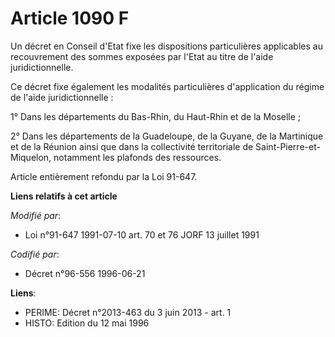 # Article 1090 F

Un décret en Conseil d'Etat fixe les dispositions particulières applicables au recouvrement des sommes exposées par l'Etat au
titre de l'aide juridictionnelle.

Ce décret fixe également les modalités particulières d'application du régime de l'aide juridictionnelle :

1° Dans les départements du Bas-Rhin, du Haut-Rhin et de la Moselle ;

2° Dans les départements de la Guadeloupe, de la Guyane, de la Martinique et de la Réunion ainsi que dans la collectivité
territoriale de Saint-Pierre-et-Miquelon, notamment les plafonds des ressources.

Article entièrement refondu par la Loi 91-647.

**Liens relatifs à cet article**

_Modifié par_:

  - Loi n°91-647 1991-07-10 art. 70 et 76 JORF 13 juillet 1991

_Codifié par_:

  - Décret n°96-556 1996-06-21

**Liens**:

  - PERIME: Décret n°2013-463 du 3 juin 2013 - art. 1
  - HISTO: Edition du 12 mai 1996
